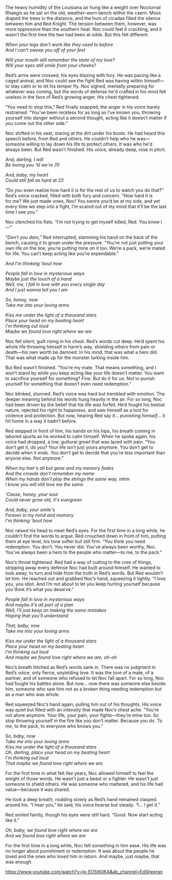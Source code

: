 The heavy humidity of the Louisiana air hung like a weight over Nocturnal Rhaegis as he sat on the old, weather-worn bench within the caern. Moss draped the trees in the distance, and the hum of cicadas filled the silence between him and Red Knight. The tension between them, however, was more oppressive than the southern heat. Noc could feel it crackling, and it wasn’t the first time the two had been at odds. But this felt different.

*When your legs don't work like they used to before*  
*And I can't sweep you off of your feet*

*Will your mouth still remember the taste of my love?*  
*Will your eyes still smile from your cheeks?*

Red’s arms were crossed, his eyes blazing with fury. He was pacing like a caged animal, and Noc could see the fight Red was having within himself—to stay calm or to let his temper fly. Noc sighed, mentally preparing for whatever was coming, but the words of defense he'd crafted in his mind felt useless in the face of Red’s growing anger. His chest tightened.

“You need to stop this,” Red finally snapped, the anger in his voice barely restrained. “You’ve been reckless for as long as I’ve known you, throwing yourself into danger without a second thought, acting like it doesn’t matter if you come out the other side.”

Noc shifted in his seat, staring at the dirt under his boots. He had heard this speech before, from Red and others. He couldn’t help who he was—someone willing to lay down his life to protect others. It was who he'd always been. But Red wasn’t finished. His voice, already deep, rose in pitch.

*And, darling, I will*  
*Be loving you 'til we're 70*

*And, baby, my heart*  
*Could still fall as hard at 23*

“Do you even realize how hard it is for the rest of us to watch you do that?” Red’s voice cracked, filled with both fury and concern. “How hard it is for _me_? We just made vows, Noc! You swore you’d be at my side, and yet every time we step into a fight, I’m scared out of my mind that it’ll be the last time I see you.”

Noc clenched his fists. “I’m not trying to get myself killed, Red. You know I—"

“_Don’t you dare_,” Red interrupted, slamming his hand on the back of the bench, causing it to groan under the pressure. “You’re not just putting your own life on the line, you’re putting mine on it too. We’re a pack, we’re mated for life. You can’t keep acting like you’re expendable.”

*And I'm thinking 'bout how*

*People fall in love in mysterious ways*  
*Maybe just the touch of a hand*  
*Well, me, I fall in love with you every single day*  
*And I just wanna tell you I am*

*So, honey, now*  
*Take me into your loving arms*

*Kiss me under the light of a thousand stars*  
*Place your head on my beating heart*  
*I'm thinking out loud*  
*Maybe we found love right where we are*

Noc fell silent, guilt rising in his chest. Red’s words cut deep. He’d spent his whole life throwing himself in harm’s way, shielding others from pain or death—his own worth be damned. In his mind, that was what a hero did. That was what made up for the monster lurking inside him.

But Red wasn’t finished. “You’re my mate. That means something, and I won’t stand by while you keep acting like your life doesn’t matter. You want to sacrifice yourself for something? Fine. But do it for _us_. Not to punish yourself for something that doesn’t even need redemption.”

Noc blinked, stunned. Red’s voice was hard but trembled with emotion. The deeper meaning behind his words hung heavily in the air. For so long, Noc had been driven by the belief that his life was forfeit. He’d fought his bestial nature, rejected his right to happiness, and saw himself as a tool for violence and protection. But now, hearing Red say it… _punishing himself_… it hit home in a way it hadn’t before.

Red stepped in front of him, his hands on his hips, his breath coming in labored spurts as he worked to calm himself. When he spoke again, his voice had dropped, a low, guttural growl that was laced with pain. “You don’t get it, do you? Your life isn’t just yours anymore. You don’t get to decide when it ends. You don’t get to decide that you’re less important than anyone else. Not anymore.”

*When my hair's all but gone and my memory fades*  
*And the crowds don't remember my name*  
*When my hands don't play the strings the same way, mhm*  
*I know you will still love me the same*

*'Cause, honey, your soul*  
*Could never grow old, it's evergreen*

*And, baby, your smile's*  
*Forever in my mind and memory*  
*I'm thinking 'bout how*

Noc raised his head to meet Red’s eyes. For the first time in a long while, he couldn’t find the words to argue. Red crouched down in front of him, putting them at eye level, his tone softer but still firm. “You think you need redemption. You don’t. You never did. You’ve always been worthy, Noc. You’ve always been a hero to the people who matter—to me, to the pack.”

Noc’s throat tightened. Red had a way of cutting to the core of things, stripping away every defense Noc had built around himself. He wanted to look away, to turn and hide from the truth in Red’s words. But Red wouldn’t let him. He reached out and grabbed Noc’s hand, squeezing it tightly. “I love you, you idiot. And I’m not about to let you keep hurting yourself because you think it’s what you deserve.”

*People fall in love in mysterious ways*  
*And maybe it's all part of a plan*  
*Well, I'll just keep on making the same mistakes*  
*Hoping that you'll understand*

*That, baby, now*  
*Take me into your loving arms*

*Kiss me under the light of a thousand stars*  
*Place your head on my beating heart*  
*I'm thinking out loud*  
*And maybe we found love right where we are, oh-oh*

Noc’s breath hitched as Red’s words sank in. There was no judgment in Red’s voice, only fierce, unyielding love. It was the love of a mate, of a partner, and of someone who refused to let Noc fall apart. For so long, Noc had fought his battles alone. But now… now there was someone else beside him, someone who saw him not as a broken thing needing redemption but as a man who was whole.

Red squeezed Noc’s hand again, pulling him out of his thoughts. His voice was quiet but filled with an intensity that made Noc’s chest ache. “You’re not alone anymore. Your life, your pain, your fights—they’re mine too. So stop throwing yourself in the fire like you don’t matter. Because you do. To me, to the pack, to everyone who knows you.”

*So, baby, now*  
*Take me into your loving arms*  
*Kiss me under the light of a thousand stars*  
*Oh, darling, place your head on my beating heart*  
*I'm thinking out loud*  
*That maybe we found love right where we are*

For the first time in what felt like years, Noc allowed himself to feel the weight of those words. He wasn’t just a beast or a fighter. He wasn’t just someone to shield others. He was someone who mattered, and his life had value—because it was shared.

He took a deep breath, nodding slowly as Red’s hand remained clasped around his. “I hear you,” he said, his voice hoarse but steady. “I… I get it.”

Red smiled faintly, though his eyes were still hard. “Good. Now start acting like it.”

*Oh, baby, we found love right where we are*  
*And we found love right where we are*

For the first time in a long while, Noc felt something in him ease. His life was no longer about punishment or redemption. It was about the people he loved and the ones who loved him in return. And maybe, just maybe, that was enough.

https://www.youtube.com/watch?v=lp-EO5I60KA&ab_channel=EdSheeran